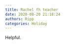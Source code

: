 ```yaml
---
title: Rachel fh teacher
date: 2020-08-20 21:18:24
authors: Ripp
categories: Holiday
---
```


 Helpful.